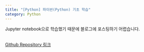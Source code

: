 ```yaml
---
title: "[Python] 파이썬(Python) 기초 학습"
category: Python
---
```

Jupyter notebook으로 학습했기 때문에 블로그에 포스팅하기 어렵습니다.
<br>
<br>

<a href = "https://github.com/gilbertlim/TIL/tree/master/Python">Github Repository 링크</a>